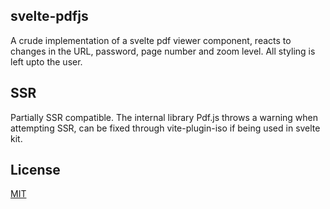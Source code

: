 ## svelte-pdfjs
A crude implementation of a svelte pdf viewer component, reacts to changes in the URL, password, page number and zoom level. All styling is left upto the user.

## SSR
Partially SSR compatible. The internal library Pdf.js throws a warning when attempting SSR, can be fixed through vite-plugin-iso if being used in svelte kit.

## License
[MIT](LICENSE)